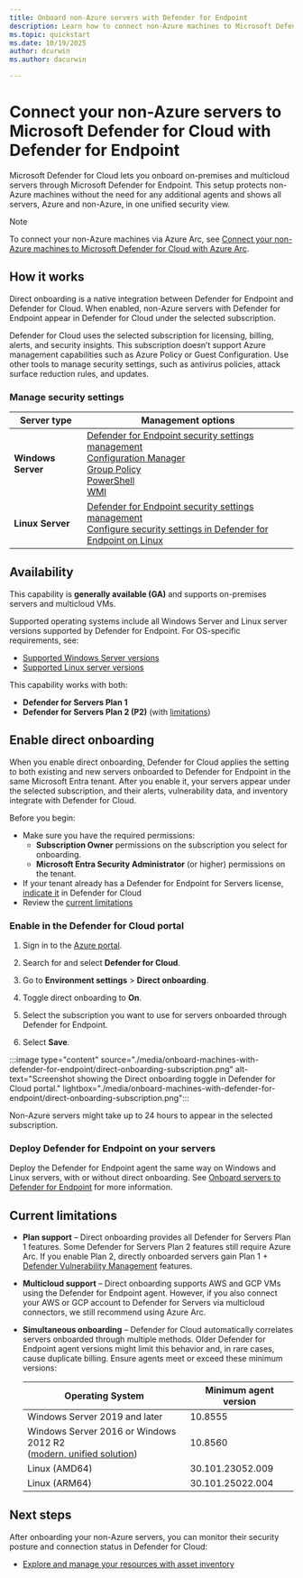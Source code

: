 ```yaml
---
title: Onboard non-Azure servers with Defender for Endpoint
description: Learn how to connect non-Azure machines to Microsoft Defender for Cloud using Defender for Endpoint.
ms.topic: quickstart
ms.date: 10/19/2025
author: dcurwin
ms.author: dacurwin

---
```


# Connect your non-Azure servers to Microsoft Defender for Cloud with Defender for Endpoint

Microsoft Defender for Cloud lets you onboard on-premises and multicloud servers through Microsoft Defender for Endpoint. This setup protects non-Azure machines without the need for any additional agents and shows all servers, Azure and non-Azure, in one unified security view.

> [!NOTE]
> To connect your non-Azure machines via Azure Arc, see [Connect your non-Azure machines to Microsoft Defender for Cloud with Azure Arc](quickstart-onboard-machines.md).

## How it works

Direct onboarding is a native integration between Defender for Endpoint and Defender for Cloud. When enabled, non-Azure servers with Defender for Endpoint appear in Defender for Cloud under the selected subscription.

Defender for Cloud uses the selected subscription for licensing, billing, alerts, and security insights. This subscription doesn’t support Azure management capabilities such as Azure Policy or Guest Configuration. Use other tools to manage security settings, such as antivirus policies, attack surface reduction rules, and updates.

### Manage security settings

| Server type | Management options |
| ------------ | ------------------ |
| **Windows Server** | [Defender for Endpoint security settings management](/defender-endpoint/mde-security-settings-management) <br/> [Configuration Manager](/intune/configmgr/protect/deploy-use/defender-advanced-threat-protection) <br/> [Group Policy](/defender-endpoint/use-group-policy-microsoft-defender-antivirus) <br/> [PowerShell](/powershell/module/defender/) <br/> [WMI](/defender-endpoint/use-wmi-microsoft-defender-antivirus) |
| **Linux Server** | [Defender for Endpoint security settings management](/defender-endpoint/mde-security-settings-management) <br/> [Configure security settings in Defender for Endpoint on Linux](/defender-endpoint/linux-preferences) |

## Availability

This capability is **generally available (GA)** and supports on-premises servers and multicloud VMs.

Supported operating systems include all Windows Server and Linux server versions supported by Defender for Endpoint. For OS-specific requirements, see:

- [Supported Windows Server versions](/microsoft-365/security/defender-endpoint/minimum-requirements#supported-windows-versions)
- [Supported Linux server versions](/microsoft-365/security/defender-endpoint/microsoft-defender-endpoint-linux#system-requirements)

This capability works with both:
- **Defender for Servers Plan 1**
- **Defender for Servers Plan 2 (P2)** (with [limitations](#current-limitations))

## Enable direct onboarding

When you enable direct onboarding, Defender for Cloud applies the setting to both existing and new servers onboarded to Defender for Endpoint in the same Microsoft Entra tenant. After you enable it, your servers appear under the selected subscription, and their alerts, vulnerability data, and inventory integrate with Defender for Cloud.

Before you begin:

- Make sure you have the required permissions:
    - **Subscription Owner** permissions on the subscription you select for onboarding.
    -  **Microsoft Entra Security Administrator** (or higher) permissions on the tenant.
- If your tenant already has a Defender for Endpoint for Servers license, [indicate it](faq-defender-for-servers.yml#can-i-get-a-discount-if-i-already-have-a-microsoft-defender-for-endpoint-license-) in Defender for Cloud
- Review the [current limitations](#current-limitations)

### Enable in the Defender for Cloud portal

1. Sign in to the [Azure portal](https://portal.azure.com).

1. Search for and select **Defender for Cloud**.

1. Go to **Environment settings** > **Direct onboarding**.

1. Toggle direct onboarding to **On**.

1. Select the subscription you want to use for servers onboarded through Defender for Endpoint.

1. Select **Save**.

:::image type="content" source="./media/onboard-machines-with-defender-for-endpoint/direct-onboarding-subscription.png" alt-text="Screenshot showing the Direct onboarding toggle in Defender for Cloud portal." lightbox="./media/onboard-machines-with-defender-for-endpoint/direct-onboarding-subscription.png":::

Non-Azure servers might take up to 24 hours to appear in the selected subscription.

### Deploy Defender for Endpoint on your servers

Deploy the Defender for Endpoint agent the same way on Windows and Linux servers, with or without direct onboarding. See [Onboard servers to Defender for Endpoint](/defender-endpoint/onboard-server) for more information.

## Current limitations

- **Plan support** – Direct onboarding provides all Defender for Servers Plan 1 features. Some Defender for Servers Plan 2 features still require Azure Arc. If you enable Plan 2, directly onboarded servers gain Plan 1 + [Defender Vulnerability Management](/defender-vulnerability-management/defender-vulnerability-management-capabilities) features.
- **Multicloud support** – Direct onboarding supports AWS and GCP VMs using the Defender for Endpoint agent. However, if you also connect your AWS or GCP account to Defender for Servers via multicloud connectors, we still recommend using Azure Arc.
- **Simultaneous onboarding** – Defender for Cloud automatically correlates servers onboarded through multiple methods. Older Defender for Endpoint agent versions might limit this behavior and, in rare cases, cause duplicate billing. Ensure agents meet or exceed these minimum versions:

  |Operating System|Minimum agent version|
  | -------- | -------- |
  |Windows Server 2019 and later | 10.8555|
  |Windows Server 2016 or Windows 2012 R2 <br/>([modern, unified solution](/defender-endpoint/onboard-server#functionality-in-the-modern-unified-solution-for-windows-server-2016-and-windows-server-2012-r2))|10.8560|
  |Linux (AMD64)|30.101.23052.009|
  |Linux (ARM64)|30.101.25022.004|

## Next steps

After onboarding your non-Azure servers, you can monitor their security posture and connection status in Defender for Cloud:

- [Explore and manage your resources with asset inventory](asset-inventory.md)
